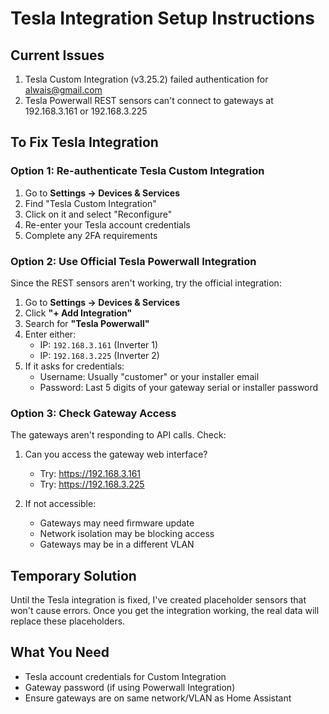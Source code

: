 # Tesla Integration Setup Instructions

## Current Issues
1. Tesla Custom Integration (v3.25.2) failed authentication for alwais@gmail.com
2. Tesla Powerwall REST sensors can't connect to gateways at 192.168.3.161 or 192.168.3.225

## To Fix Tesla Integration

### Option 1: Re-authenticate Tesla Custom Integration
1. Go to **Settings → Devices & Services**
2. Find "Tesla Custom Integration" 
3. Click on it and select "Reconfigure"
4. Re-enter your Tesla account credentials
5. Complete any 2FA requirements

### Option 2: Use Official Tesla Powerwall Integration
Since the REST sensors aren't working, try the official integration:

1. Go to **Settings → Devices & Services**
2. Click **"+ Add Integration"**
3. Search for **"Tesla Powerwall"**
4. Enter either:
   - IP: `192.168.3.161` (Inverter 1)
   - IP: `192.168.3.225` (Inverter 2)
5. If it asks for credentials:
   - Username: Usually "customer" or your installer email
   - Password: Last 5 digits of your gateway serial or installer password

### Option 3: Check Gateway Access
The gateways aren't responding to API calls. Check:

1. Can you access the gateway web interface?
   - Try: https://192.168.3.161
   - Try: https://192.168.3.225

2. If not accessible:
   - Gateways may need firmware update
   - Network isolation may be blocking access
   - Gateways may be in a different VLAN

## Temporary Solution
Until the Tesla integration is fixed, I've created placeholder sensors that won't cause errors. Once you get the integration working, the real data will replace these placeholders.

## What You Need
- Tesla account credentials for Custom Integration
- Gateway password (if using Powerwall Integration)
- Ensure gateways are on same network/VLAN as Home Assistant